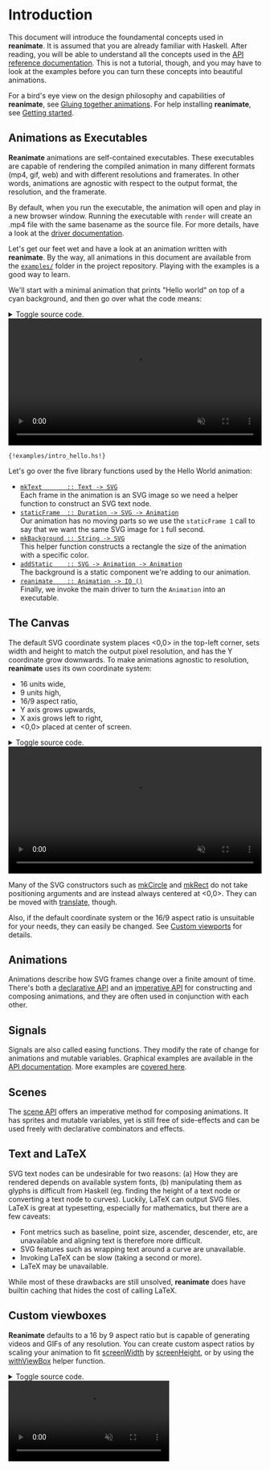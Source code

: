 # Introduction

This document will introduce the foundamental concepts used in **reanimate**.
It is assumed that you are already familiar with Haskell. After reading, you will be able to understand all the concepts used in the [API reference documentation](http://hackage.haskell.org/package/reanimate/docs/Reanimate.html). This is not a tutorial, though, and you may have to look at the examples before you can turn these concepts into beautiful animations.

For a bird's eye view on the design philosophy and capabilities of **reanimate**, see [Gluing together animations](/glue_tut/). For help installing **reanimate**, see [Getting started](/#getting-started).

## Animations as Executables

**Reanimate** animations are self-contained executables. These executables are
capable of rendering the compiled animation in many different formats (mp4, gif, web)
and with different resolutions and framerates. In other words, animations are agnostic
with respect to the output format, the resolution, and the framerate.

By default, when you run the executable, the animation will open and play in a new browser window. Running the executable with `render` will create an .mp4 file with the same basename as the source file. For more details, have a look at the [driver documentation](http://hackage.haskell.org/package/reanimate/docs/Reanimate.html#v:reanimate).

Let's get our feet wet and have a look at an animation written with **reanimate**.
By the way, all animations in this document are available from the [`examples/`](https://github.com/reanimate/reanimate/tree/master/examples) folder in the
project repository. Playing with the examples is a good way to learn.

We'll start with a minimal animation that prints "Hello world" on top of a cyan background, and then go over what the code means:

<details>
  <summary>Toggle source code.</summary>
  <pre><code class="haskell">{!examples/intro_hello.hs!}</code></pre>
</details>
<video style="width:100%" muted autoplay loop>
  <source src="https://i.imgur.com/dJIl8dy.mp4">
</video><pre><code class="haskell">{!examples/intro_hello.hs!}</code></pre>

Let's go over the five library functions used by the Hello World animation:

* [`mkText       :: Text -> SVG`](http://hackage.haskell.org/package/reanimate/docs/Reanimate-Svg-Constructors.html#v:mkText)<br/>
   Each frame in the animation is an SVG image so we need a helper function to
   construct an SVG text node.
* [`staticFrame  :: Duration -> SVG -> Animation`](http://hackage.haskell.org/package/reanimate/docs/Reanimate.html#v:staticFrame)<br/>
   Our animation has no moving parts so we use the `staticFrame 1` call to
   say that we want the same SVG image for `1` full second.
* [`mkBackground :: String -> SVG`](http://hackage.haskell.org/package/reanimate/docs/Reanimate-Svg-Constructors.html#v:mkBackground)<br/>
   This helper function constructs a rectangle the size of the animation with a specific color.
* [`addStatic    :: SVG -> Animation -> Animation`](http://hackage.haskell.org/package/reanimate/docs/Reanimate.html#v:addStatic)<br/>
   The background is a static component we're adding to our animation.
* [`reanimate    :: Animation -> IO ()`](http://hackage.haskell.org/package/reanimate/docs/Reanimate.html#v:reanimate)<br/>
   Finally, we invoke the main driver to turn the `Animation` into an executable.

## The Canvas

The default SVG coordinate system places <0,0> in the top-left corner, sets width
and height to match the output pixel resolution, and has the Y coordinate grow downwards.
To make animations agnostic to resolution, **reanimate** uses its own coordinate system:

* 16 units wide,
* 9 units high,
* 16/9 aspect ratio,
* Y axis grows upwards,
* X axis grows left to right,
* <0,0> placed at center of screen.

<details>
  <summary>Toggle source code.</summary>
  <pre><code class="haskell">{!examples/intro_canvas.hs!}</code></pre>
</details>
<video style="width:100%" muted autoplay loop>
  <source src="https://i.imgur.com/E2hrppM.mp4">
</video><br/>

Many of the SVG constructors such as [mkCircle](http://hackage.haskell.org/package/reanimate/docs/Reanimate-Svg-Constructors.html#v:mkCircle) and [mkRect](http://hackage.haskell.org/package/reanimate/docs/Reanimate-Svg-Constructors.html#v:mkRect) do not take positioning arguments and are instead always centered at <0,0>. They can be moved with [translate](http://hackage.haskell.org/package/reanimate/docs/Reanimate-Svg-Constructors.html#v:translate), though.

Also, if the default coordinate system or the 16/9 aspect ratio is unsuitable for your needs, they can easily be changed. See [Custom viewports](#custom-viewports) for details.

## Animations

Animations describe how SVG frames change over a finite amount of time. There's both a [declarative API](http://hackage.haskell.org/package/reanimate/docs/Reanimate.html#g:2) and an [imperative API](http://hackage.haskell.org/package/reanimate/docs/Reanimate.html#g:4) for constructing and composing animations, and they are often used in conjunction with each other.

## Signals

Signals are also called easing functions. They modify the rate of change for animations and mutable variables. Graphical examples are available in the [API documentation](http://hackage.haskell.org/package/reanimate/docs/Reanimate.html#g:3). More examples are [covered here](https://easings.net/).

## Scenes

The [scene API](http://hackage.haskell.org/package/reanimate/docs/Reanimate.html#g:4) offers an imperative method for composing animations. It has sprites and mutable variables, yet is still free of side-effects and can be used freely with declarative combinators and effects.

## Text and LaTeX

SVG text nodes can be undesirable for two reasons: (a) How they are rendered depends on available system fonts, (b) manipulating them as glyphs is difficult from Haskell (eg. finding the height of a text node or converting a text node to curves). Luckily, LaTeX can output SVG files. LaTeX is great at typesetting, especially for mathematics, but there are a few caveats:

 * Font metrics such as baseline, point size, ascender, descender, etc, are unavailable and aligning text is therefore more difficult.
 * SVG features such as wrapping text around a curve are unavailable.
 * Invoking LaTeX can be slow (taking a second or more).
 * LaTeX may be unavailable.

 While most of these drawbacks are still unsolved, **reanimate** does have builtin caching that hides the cost of calling LaTeX.

## Custom viewboxes

**Reanimate** defaults to a 16 by 9 aspect ratio but is capable of generating videos and GIFs of any resolution. You can create custom aspect ratios by scaling your animation to fit
[screenWidth](http://hackage.haskell.org/package/reanimate/docs/Reanimate.html#v:screenWidth) by [screenHeight](http://hackage.haskell.org/package/reanimate/docs/Reanimate.html#v:screenHeight), or by using the [withViewBox](http://hackage.haskell.org/package/reanimate/docs/Reanimate-Svg-Constructors.html#v:withViewBox) helper function.

<details>
  <summary>Toggle source code.</summary>
  <pre><code class="haskell">{!examples/intro_canvas_square.hs!}</code></pre>
</details>
<video style="width:100%; max-width: 320px" muted autoplay loop>
  <source src="https://i.imgur.com/XaKIn8W.mp4">
</video>
